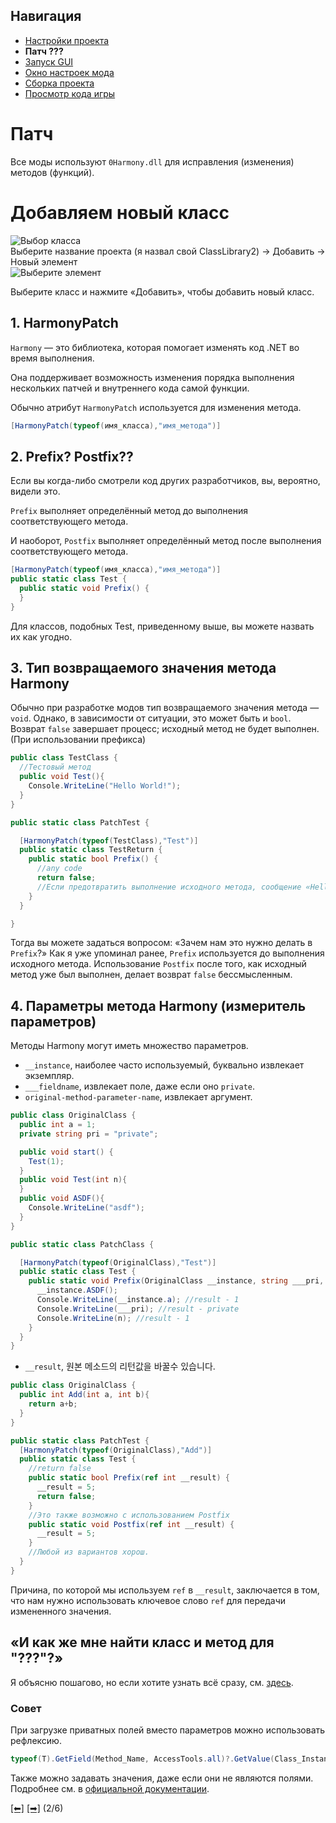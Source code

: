 ## Навигация
 - [Настройки проекта](https://github.com/NoBrain0917/)
 - **Патч ???**
 - [Запуск GUI](https://github.com/NoBrain0917/ADOFAI-Mod-Development-Guide/blob/main/dev3.md)
 - [Окно настроек мода](https://github.com/NoBrain0917/ADOFAI-Mod-Development-Guide/blob/main/dev4.md)
 - [Сборка проекта](https://github.com/NoBrain0917/ADOFAI-Mod-Development-Guide/blob/main/dev5.md)
 - [Просмотр кода игры](https://github.com/NoBrain0917/ADOFAI-Mod-Development-Guide/blob/main/dev6.md)

# Патч
Все моды используют `0Harmony.dll` для исправления (изменения) методов (функций).     

# Добавляем новый класс
![Выбор класса](https://github.com/NoBrain0917/ADOFAI-Mod-Development-Guide/raw/main/img/class.png?raw=true)    
Выберите название проекта (я назвал свой ClassLibrary2) -> Добавить -> Новый элемент
<br>
![Выберите элемент](https://github.com/NoBrain0917/ADOFAI-Mod-Development-Guide/raw/main/img/cselect.png?raw=true)

Выберите класс и нажмите «Добавить», чтобы добавить новый класс.

## 1. HarmonyPatch 
`Harmony` — это библиотека, которая помогает изменять код .NET во время выполнения.

Она поддерживает возможность изменения порядка выполнения нескольких патчей и внутреннего кода самой функции.

Обычно атрибут `HarmonyPatch` используется для изменения метода.   
```c#
[HarmonyPatch(typeof(имя_класса),"имя_метода")]
```

## 2. Prefix? Postfix??
Если вы когда-либо смотрели код других разработчиков, вы, вероятно, видели это.

`Prefix` выполняет определённый метод до выполнения соответствующего метода.

И наоборот, `Postfix` выполняет определённый метод после выполнения соответствующего метода.

```c#
[HarmonyPatch(typeof(имя_класса),"имя_метода")]
public static class Test {
  public static void Prefix() {
  }
}
```
Для классов, подобных Test, приведенному выше, вы можете назвать их как угодно.

## 3. Тип возвращаемого значения метода Harmony
Обычно при разработке модов тип возвращаемого значения метода — `void`.
Однако, в зависимости от ситуации, это может быть и `bool`.
Возврат `false` завершает процесс; исходный метод не будет выполнен. (При использовании префикса)

```c#
public class TestClass {
  //Тестовый метод
  public void Test(){
    Console.WriteLine("Hello World!");
  }
}

public static class PatchTest {

  [HarmonyPatch(typeof(TestClass),"Test")]
  public static class TestReturn {
    public static bool Prefix() {
      //any code
      return false;
      //Если предотвратить выполнение исходного метода, сообщение «Hello world!» не будет записано в журнал.
    }
  }

}
```
       
Тогда вы можете задаться вопросом: «Зачем нам это нужно делать в `Prefix`?»
Как я уже упоминал ранее, `Prefix` используется до выполнения исходного метода. Использование `Postfix` после того, как исходный метод уже был выполнен, делает возврат `false` бессмысленным.

## 4. Параметры метода Harmony (измеритель параметров)
Методы Harmony могут иметь множество параметров.

- `__instance`, наиболее часто используемый, буквально извлекает экземпляр.
- `___fieldname`, извлекает поле, даже если оно `private`.
- `original-method-parameter-name`, извлекает аргумент.
```c#
public class OriginalClass {
  public int a = 1;
  private string pri = "private";

  public void start() {
    Test(1);
  }
  public void Test(int n){
  }
  public void ASDF(){
    Console.WriteLine("asdf");
  }
}

public static class PatchClass {

  [HarmonyPatch(typeof(OriginalClass),"Test")]
  public static class Test {
    public static void Prefix(OriginalClass __instance, string ___pri, int n) {
      __instance.ASDF();
      Console.WriteLine(__instance.a); //result - 1
      Console.WriteLine(___pri); //result - private
      Console.WriteLine(n); //result - 1
    }
  }
}
```
 - `__result`, 원본 메소드의 리턴값을 바꿀수 있습니다.
```c#
public class OriginalClass {
  public int Add(int a, int b){
    return a+b;
  }
}

public static class PatchTest {
  [HarmonyPatch(typeof(OriginalClass),"Add")]
  public static class Test {
    //return false
    public static bool Prefix(ref int __result) {
      __result = 5;
      return false;
    }
    //Это также возможно с использованием Postfix
    public static void Postfix(ref int __result) {
      __result = 5;
    }
    //Любой из вариантов хорош.
  }
}
```
Причина, по которой мы используем `ref` в `__result`, заключается в том, что нам нужно использовать ключевое слово `ref` для передачи измененного значения.

## «И как же мне найти класс и метод для "???"?»
Я объясню пошагово, но если хотите узнать всё сразу, см. [здесь](https://github.com/NoBrain0917/ADOFAI-Mod-Development-Guide/blob/main/dev6.md).

### Совет
При загрузке приватных полей вместо параметров можно использовать рефлексию.
```cs
typeof(T).GetField(Method_Name, AccessTools.all)?.GetValue(Class_Instance);
```
Также можно задавать значения, даже если они не являются полями.
Подробнее см. в [официальной документации](https://docs.microsoft.com/ko-kr/dotnet/api/system.reflection?view=net-5.0).




[[⬅]](https://github.com/NoBrain0917/ADOFAI-Mod-Development-Guide/blob/main/dev1.md) [[➡]](https://github.com/NoBrain0917/ADOFAI-Mod-Development-Guide/blob/main/dev3.md) (2/6)
